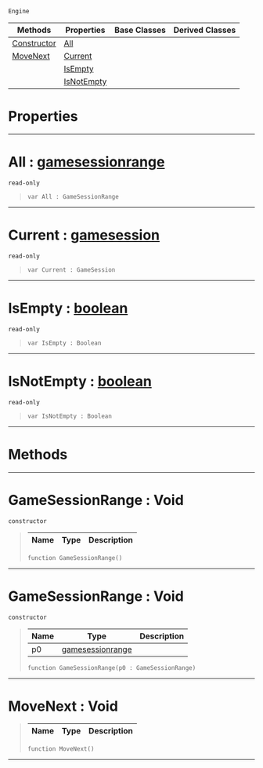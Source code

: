  `Engine`

|Methods|Properties|Base Classes|Derived Classes|
|---|---|---|---|
|[ Constructor](https://plasmaengine.github.io/PlasmaDocs/Plasma1/C++/code_reference/class_reference/gamesessionrange.markdown#gamesessionrange-void)|[ All](https://plasmaengine.github.io/PlasmaDocs/Plasma1/C++/code_reference/class_reference/gamesessionrange.markdown#all-plasma-engine-document)| | |
|[ MoveNext](https://plasmaengine.github.io/PlasmaDocs/Plasma1/C++/code_reference/class_reference/gamesessionrange.markdown#movenext-void)|[ Current](https://plasmaengine.github.io/PlasmaDocs/Plasma1/C++/code_reference/class_reference/gamesessionrange.markdown#current-plasma-engine-docu)| | |
| |[ IsEmpty](https://plasmaengine.github.io/PlasmaDocs/Plasma1/C++/code_reference/class_reference/gamesessionrange.markdown#isempty-plasma-engine-docu)| | |
| |[ IsNotEmpty](https://plasmaengine.github.io/PlasmaDocs/Plasma1/C++/code_reference/class_reference/gamesessionrange.markdown#isnotempty-plasma-engine-d)| | |


 #  Properties


---  
 #  All : [gamesessionrange](https://plasmaengine.github.io/PlasmaDocs/Plasma1/C++/code_reference/class_reference/gamesessionrange.markdown)

 `read-only`

> 
> ``` lang=cpp, name=Lightning
> var All : GameSessionRange


---  
 #  Current : [gamesession](https://plasmaengine.github.io/PlasmaDocs/Plasma1/C++/code_reference/class_reference/gamesession.markdown)

 `read-only`

> 
> ``` lang=cpp, name=Lightning
> var Current : GameSession


---  
 #  IsEmpty : [boolean](https://plasmaengine.github.io/PlasmaDocs/Plasma1/C++/code_reference/lightning_base_types/boolean.markdown)

 `read-only`

> 
> ``` lang=cpp, name=Lightning
> var IsEmpty : Boolean


---  
 #  IsNotEmpty : [boolean](https://plasmaengine.github.io/PlasmaDocs/Plasma1/C++/code_reference/lightning_base_types/boolean.markdown)

 `read-only`

> 
> ``` lang=cpp, name=Lightning
> var IsNotEmpty : Boolean


---  
 #  Methods


---  
 #  GameSessionRange : Void

 `constructor`

> 
> |Name|Type|Description|
> |---|---|---|
> ``` lang=cpp, name=Lightning
> function GameSessionRange()
> ``` 


---  
 #  GameSessionRange : Void

 `constructor`

> 
> |Name|Type|Description|
> |---|---|---|
> |p0|[gamesessionrange](https://plasmaengine.github.io/PlasmaDocs/Plasma1/C++/code_reference/class_reference/gamesessionrange.markdown)| |
> ``` lang=cpp, name=Lightning
> function GameSessionRange(p0 : GameSessionRange)
> ``` 


---  
 #  MoveNext : Void

> 
> |Name|Type|Description|
> |---|---|---|
> ``` lang=cpp, name=Lightning
> function MoveNext()
> ``` 


---  
 

 